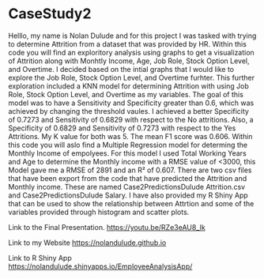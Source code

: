 # CaseStudy2

Helllo, my name is Nolan Dulude and for this project I was tasked with trying to determine Attrition from a dataset that was provided by HR.  Within this code you will find an exploritory analysis using graphs to get a visualization of Attrition along with Monhtly Income, Age, Job Role, Stock Option Level, and Overtime.  I decided based on the intial graphs that I would like to explore the Job Role, Stock Option Level, and Overtime furhter.  This further exploration included a KNN model for determining Attrition with using Job Role, Stock Option Level, and Overtime as my variables.  The goal of this model was to have a Sensitivity and Specificity greater than 0.6, which was achieved by changing the threshold vaules. I achieved a better Specificity of 0.7273 and Sensitivity of 0.6829 with respect to the No attritions. Also, a Specificity of 0.6829 and Sensitivity of 0.7273 with respect to the Yes Attritions.  My K value for both was 5.  The mean F1 score was 0.606.  Within this code you will aslo find a Multiple Regression model for determing the Monthly Income of empolyees.  For this model I used Total Working Years and Age to determine the Monthly income with a RMSE value of <3000, this Model gave me a RMSE of 2891 and an R² of 0.607.  There are two csv files that have been export from the code that have predicted the Attrition and Monthly income.  These are named Case2PredictionsDulude Attrition.csv and Case2PredictionsDulude Salary.  I have also provided my R Shiny App that can be used to show the relationship between Attrtion and some of the variables provided through histogram and scatter plots. 

Link to the Final Presentation. https://youtu.be/RZe3eAU8_Ik 

Link to my Website  https://nolandulude.github.io

Link to R Shiny App https://nolandulude.shinyapps.io/EmployeeAnalysisApp/
